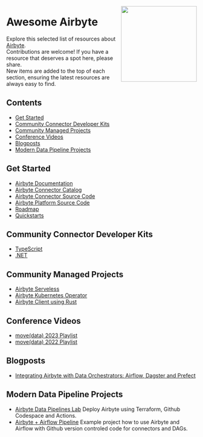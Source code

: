 [<img src="https://miro.medium.com/v2/resize:fit:532/0*T3GzyI_8_0Fl54Ho.png" align="right" width="200px">](https://airbyte.com/)
# Awesome Airbyte

Explore this selected list of resources about [Airbyte](https://airbyte.com/).  
Contributions are welcome! If you have a resource that deserves a spot here, please share.  
New items are added to the top of each section, ensuring the latest resources are always easy to find.

## Contents
- [Get Started](#get-started)
- [Community Connector Developer Kits](#community-connector-developer-kits)
- [Community Managed Projects](#community-managed-projects)
- [Conference Videos](#conference-videos)
- [Blogposts](#blogposts)
- [Modern Data Pipeline Projects](#modern-data-pipeline-projects)

## Get Started
- [Airbyte Documentation](https://docs.airbyte.com/)
- [Airbyte Connector Catalog](https://docs.airbyte.com/integrations/)
- [Airbyte Connector Source Code](https://github.com/airbytehq/airbyte/)
- [Airbyte Platform Source Code](https://github.com/airbytehq/airbyte-platform/)
- [Roadmap](https://github.com/orgs/airbytehq/projects/37/views/1)
- [Quickstarts](https://airbyte.com/quickstarts)

## Community Connector Developer Kits
- [TypeScript](https://github.com/faros-ai/airbyte-connectors)
- [.NET](https://github.com/mrhamburg/airbyte.cdk.dotnet)

## Community Managed Projects
- [Airbyte Serveless](https://github.com/unytics/airbyte_serverless)
- [Airbyte Kubernetes Operator](https://github.com/zncdata-labs/airbyte-operator)
- [Airbyte Client using Rust](https://github.com/agyleOS/airbyte_client)

## Conference Videos
- [move(data) 2023 Playlist](https://www.youtube.com/watch?v=SYEj0MAAz7I&list=PLgyvStszwUHgCHuUUuXKZJxNex5hQP00t)
- [move(data) 2022 Playlist](https://www.youtube.com/watch?v=-Fzl93zRcxM&list=PLgyvStszwUHjko19Z3PxkBxApbxgVjWp8)

## Blogposts
- [Integrating Airbyte with Data Orchestrators: Airflow, Dagster and Prefect
](https://airbyte.com/blog/integrating-airbyte-with-data-orchestrators-airflow-dagster-and-prefect)

## Modern Data Pipeline Projects
- [Airbyte Data Pipelines Lab](https://github.com/kzzzr/airbyte_lab) Deploy Airbyte using Terraform, Github Codespace and Actions.
- [Airbyte + Airflow Pipeline](https://github.com/marcosmarxm/airflow-summit-airbyte-2022) Example project how to use Airbyte and Airflow with Github version controled code for connectors and DAGs.


